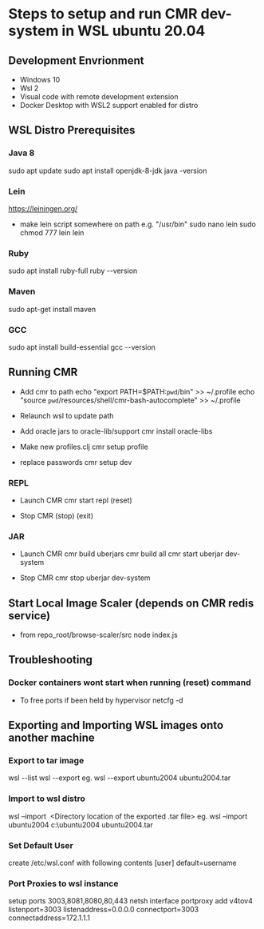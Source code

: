 # Steps to setup and run CMR dev-system in WSL ubuntu 20.04

## Development Envrionment
- Windows 10
- Wsl 2 
- Visual code with remote development extension
- Docker Desktop with WSL2 support enabled for distro

## WSL Distro Prerequisites
### Java 8
sudo apt update
sudo apt install openjdk-8-jdk
java -version

### Lein
https://leiningen.org/
- make lein script somewhere on path e.g. "/usr/bin"
sudo nano lein
sudo chmod 777 lein
lein

### Ruby
sudo apt install ruby-full
ruby --version

### Maven
sudo apt-get install maven

### GCC
sudo apt install build-essential
gcc --version

## Running CMR
- Add cmr to path
echo "export PATH=\$PATH:`pwd`/bin" >> ~/.profile
echo "source `pwd`/resources/shell/cmr-bash-autocomplete" >> ~/.profile

- Relaunch wsl to update path

- Add oracle jars to oracle-lib/support
cmr install oracle-libs

- Make new profiles.clj
cmr setup profile
- replace passwords
cmr setup dev

### REPL
- Launch CMR
cmr start repl
(reset)

- Stop CMR
(stop)
(exit)

### JAR
- Launch CMR
cmr build uberjars
cmr build all
cmr start uberjar dev-system

- Stop CMR
cmr stop uberjar dev-system

## Start Local Image Scaler (depends on CMR redis service)
- from repo_root/browse-scaler/src
node index.js

## Troubleshooting

### Docker containers wont start when running (reset) command
- To free ports if been held by hypervisor
netcfg -d 

## Exporting and Importing WSL images onto another machine

### Export to tar image
wsl --list
wsl --export <WSL Image Name> <Export file>
eg. wsl --export ubuntu2004 ubuntu2004.tar

### Import to wsl distro
wsl –import <Image Name you choose> <Directory to store and run the image> <Directory location of the exported .tar file>
eg. wsl –import ubuntu2004 c:\ubuntu2004 ubuntu2004.tar

### Set Default User
create /etc/wsl.conf with following contents
[user]
default=username

### Port Proxies to wsl instance
setup ports 3003,8081,8080,80,443
netsh interface portproxy add v4tov4 listenport=3003 listenaddress=0.0.0.0 connectport=3003 connectaddress=172.1.1.1

